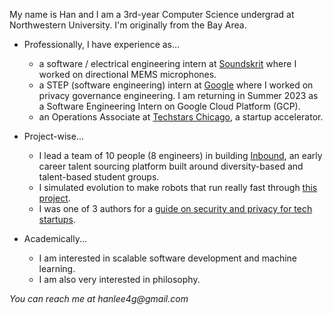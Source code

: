 My name is Han and I am a 3rd-year Computer Science undergrad at Northwestern University. I'm originally from the Bay Area.

- Professionally, I have experience as...
  * a software / electrical engineering intern at [Soundskrit](https://soundskrit.ca/) where I worked on directional MEMS microphones.
  * a STEP (software engineering) intern at [Google](https://www.google.com/) where I worked on privacy governance engineering. I am returning in Summer 2023 as a Software Engineering Intern on Google Cloud Platform (GCP).
  * an Operations Associate at [Techstars Chicago](https://www.techstars.com/accelerators/chicago), a startup accelerator.

- Project-wise...
  * I lead a team of 10 people (8 engineers) in building [Inbound](https://joininbound.com/), an early career talent sourcing platform built around diversity-based and talent-based student groups.
  * I simulated evolution to make robots that run really fast through [this project](https://github.com/hanlee4g/mybots).
  * I was one of 3 authors for a [guide on security and privacy for tech startups](https://github.com/hanlee4g/startup-security-privacy).

- Academically...
  * I am interested in scalable software development and machine learning.
  * I am also very interested in philosophy.

_You can reach me at hanlee4g@gmail.com_
<!---
hanlee4g/hanlee4g is a ✨ special ✨ repository because its `README.md` (this file) appears on your GitHub profile.
You can click the Preview link to take a look at your changes.
--->
